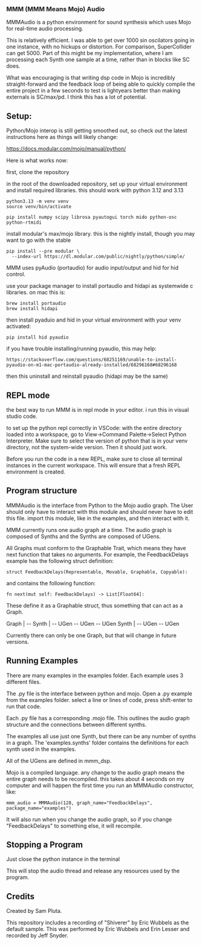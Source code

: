 ### MMM (MMM Means Mojo) Audio 

MMMAudio is a python environment for sound synthesis which uses Mojo for real-time audio processing.

This is relatively efficient. I was able to get over 1000 sin oscilators going in one instance, with no hickups or distortion. For comparison, SuperCollider can get 5000. Part of this might be my implementation, where I am processing each Synth one sample at a time, rather than in blocks like SC does.

What was encouraging is that writing dsp code in Mojo is incredibly straight-forward and the feedback loop of being able to quickly compile the entire project in a few seconds to test is lightyears better than making externals is SC/max/pd. I think this has a lot of potential.

## Setup:

Python/Mojo interop is still getting smoothed out, so check out the latest instructions here as things will likely change:

https://docs.modular.com/mojo/manual/python/

Here is what works now:

first, clone the repository

in the root of the downloaded repository, set up your virtual environment and install required libraries. this should work with python 3.12 and 3.13
```
python3.13 -m venv venv
source venv/bin/activate

pip install numpy scipy librosa pyautogui torch mido python-osc python-rtmidi
```
install modular's max/mojo library. this is the nightly install, though you may want to go with the stable
```
pip install --pre modular \
  --index-url https://dl.modular.com/public/nightly/python/simple/
```

MMM uses pyAudio (portaudio) for audio input/output and hid for hid control.

use your package manager to install portaudio and hidapi as systemwide c libraries. on mac this is:
```
brew install portaudio
brew install hidapi
```

then install pyaduio and hid in your virtual environment
with your venv activated:
```
pip install hid pyaudio
```

if you have trouble installing/running pyaudio, this may help:
```
https://stackoverflow.com/questions/68251169/unable-to-install-pyaudio-on-m1-mac-portaudio-already-installed/68296168#68296168
```

then this uninstall and reinstall pyaudio (hidapi may be the same)

## REPL mode

the best way to run MMM is in repl mode in your editor. i run this in visual studio code. 

to set up the python repl correctly in VSCode: with the entire directory loaded into a workspace, go to View->Command Palette->Select Python Interpreter. Make sure to select the version of python that is in your venv directory, not the system-wide version. Then it should just work. 

Before you run the code in a new REPL, make sure to close all terminal instances in the current workspace. This will ensure that a fresh REPL environment is created.

## Program structure

MMMAudio is the interface from Python to the Mojo audio graph. The User should only have to interact with this module and should never have to edit this file. import this module, like in the examples, and then interact with it.

MMM currently runs one audio graph at a time. The audio graph is composed of Synths and the Synths are composed of UGens.

All Graphs must conform to the Graphable Trait, which means they have next function that takes no arguments. For example, the FeedbackDelays example has the following struct definition:
```
struct FeedbackDelays(Representable, Movable, Graphable, Copyable):
```
and contains the following function:
```
fn next(mut self: FeedbackDelays) -> List[Float64]:
```
These define it as a Graphable struct, thus something that can act as a Graph.

Graph
|
-- Synth
   |
   -- UGen
   -- UGen
   -- UGen
   Synth
   |
   -- UGen
   -- UGen

Currently there can only be one Graph, but that will change in future versions.

## Running Examples

There are many examples in the examples folder. Each example uses 3 different files. 

The .py file is the interface between python and mojo. Open a .py example from the examples folder. select a line or lines of code, press shift-enter to run that code.

Each .py file has a corresponding .mojo file. This outlines the audio graph structure and the connections between different synths.

The examples all use just one Synth, but there can be any number of synths in a graph. The 'examples.synths' folder contains the definitions for each synth used in the examples.

All of the UGens are defined in mmm_dsp.

Mojo is a compiled language. any change to the audio graph means the entire graph needs to be recompiled. this takes about 4 seconds on my computer and will happen the first time you run an MMMAudio constructor, like:
```
mmm_audio = MMMAudio(128, graph_name="FeedbackDelays", package_name="examples")
```
It will also run when you change the audio graph, so if you change "FeedbackDelays" to something else, it will recompile.

## Stopping a Program

Just close the python instance in the terminal

This will stop the audio thread and release any resources used by the program.

## Credits

Created by Sam Pluta.

This repository includes a recording of "Shiverer" by Eric Wubbels as the default sample. This was performed by Eric Wubbels and Erin Lesser and recorded by Jeff Snyder.